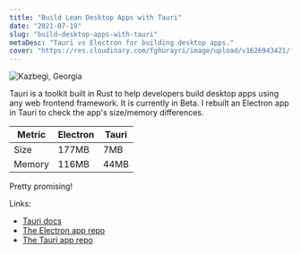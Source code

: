 ```yaml
---
title: "Build Lean Desktop Apps with Tauri"
date: "2021-07-19"
slug: "build-desktop-apps-with-tauri"
metaDesc: "Tauri vs Electron for building desktop apps."
cover: "https://res.cloudinary.com/fghurayri/image/upload/v1626943421/faisal.sh/build-desktop-apps-with-tauri/cover.webp"
---
```


<script context="module">
  export const prerender = true;
</script>

![Kazbegi, Georgia](https://res.cloudinary.com/fghurayri/image/upload/v1626943421/faisal.sh/build-desktop-apps-with-tauri/cover.webp)

Tauri is a toolkit built in Rust to help developers build desktop apps using any web frontend framework. It is currently in Beta. I rebuilt an Electron app in Tauri to check the app's size/memory differences.

| Metric | Electron | Tauri |
| ------ | -------- | ----- |
| Size   | 177MB    | 7MB   |
| Memory | 116MB    | 44MB  |

Pretty promising!

Links:

- [Tauri docs](https://t.co/9QjLSYNn6E?amp=1)
- [The Electron app repo](https://github.com/Fghurayri/jwt-decoder)
- [The Tauri app repo](https://github.com/Fghurayri/tauri-jwt-decoder)
